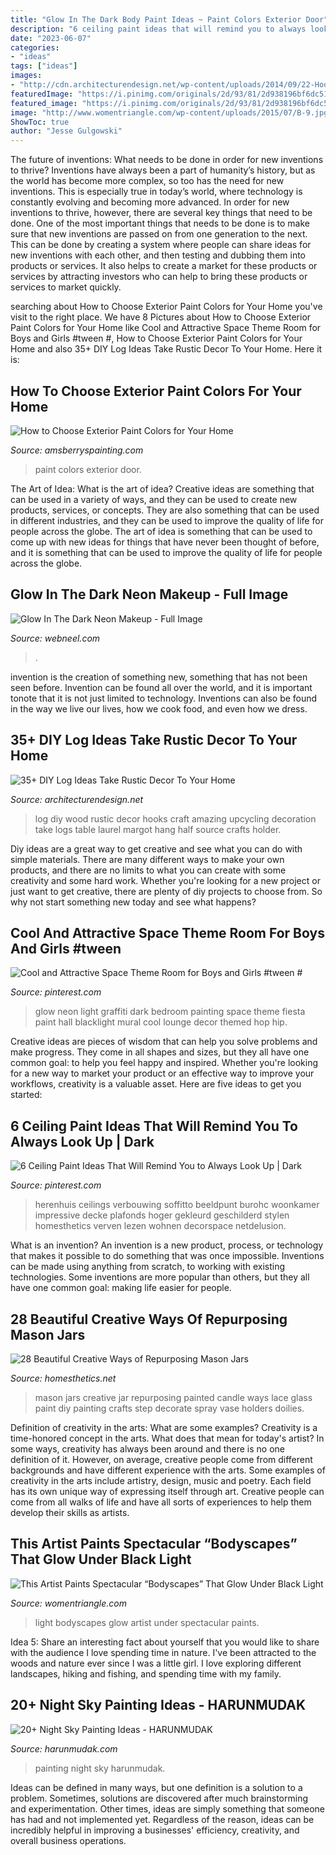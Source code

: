 ```yaml
---
title: "Glow In The Dark Body Paint Ideas ~ Paint Colors Exterior Door"
description: "6 ceiling paint ideas that will remind you to always look up"
date: "2023-06-07"
categories:
- "ideas"
tags: ["ideas"]
images:
- "http://cdn.architecturendesign.net/wp-content/uploads/2014/09/22-Hooks-on-a-log.jpg"
featuredImage: "https://i.pinimg.com/originals/2d/93/81/2d938196bf6dc515d49f1e0ea0e46efb.jpg"
featured_image: "https://i.pinimg.com/originals/2d/93/81/2d938196bf6dc515d49f1e0ea0e46efb.jpg"
image: "http://www.womentriangle.com/wp-content/uploads/2015/07/B-9.jpg"
ShowToc: true
author: "Jesse Gulgowski"
---
```



The future of inventions: What needs to be done in order for new inventions to thrive?
Inventions have always been a part of humanity’s history, but as the world has become more complex, so too has the need for new inventions. This is especially true in today’s world, where technology is constantly evolving and becoming more advanced. In order for new inventions to thrive, however, there are several key things that need to be done. 
One of the most important things that needs to be done is to make sure that new inventions are passed on from one generation to the next. This can be done by creating a system where people can share ideas for new inventions with each other, and then testing and dubbing them into products or services. It also helps to create a market for these products or services by attracting investors who can help to bring these products or services to market quickly.

	

		
searching about How to Choose Exterior Paint Colors for Your Home you've visit to the right place. We have 8 Pictures about How to Choose Exterior Paint Colors for Your Home like Cool and Attractive Space Theme Room for Boys and Girls #tween #, How to Choose Exterior Paint Colors for Your Home and also 35+ DIY Log Ideas Take Rustic Decor To Your Home. Here it is:
		
    
## How To Choose Exterior Paint Colors For Your Home

<img loading=lazy src="http://amsberryspainting.com/wp-content/uploads/2019/05/front-door.gif" onerror="this.onerror=null;this.src='https://tse4.mm.bing.net/th?id=OIP.gyP9QXLBaZ2RoGan5816tQHaJ8&amp;pid=15.1';" alt="How to Choose Exterior Paint Colors for Your Home">

_Source: amsberryspainting.com_

>paint colors exterior door. 

	

The Art of Idea: What is the art of idea?
Creative ideas are something that can be used in a variety of ways, and they can be used to create new products, services, or concepts. They are also something that can be used in different industries, and they can be used to improve the quality of life for people across the globe. The art of idea is something that can be used to come up with new ideas for things that have never been thought of before, and it is something that can be used to improve the quality of life for people across the globe.

    
## Glow In The Dark Neon Makeup - Full Image

<img loading=lazy src="https://webneel.com/daily/sites/default/files/images/daily/06-2013/glow-dark-neon-makeup.jpg" onerror="this.onerror=null;this.src='https://tse2.mm.bing.net/th?id=OIP.TvRXY8Z6l1dNe47DNY98iAHaKe&amp;pid=15.1';" alt="Glow In The Dark Neon Makeup - Full Image">

_Source: webneel.com_

>. 

	

invention is the creation of something new, something that has not been seen before. Invention can be found all over the world, and it is important tonote that it is not just limited to technology. Inventions can also be found in the way we live our lives, how we cook food, and even how we dress.

    
## 35+ DIY Log Ideas Take Rustic Decor To Your Home

<img loading=lazy src="http://cdn.architecturendesign.net/wp-content/uploads/2014/09/22-Hooks-on-a-log.jpg" onerror="this.onerror=null;this.src='https://tse3.mm.bing.net/th?id=OIP.V7pIA0b_pu5X98JqS4kIawHaLH&amp;pid=15.1';" alt="35+ DIY Log Ideas Take Rustic Decor To Your Home">

_Source: architecturendesign.net_

>log diy wood rustic decor hooks craft amazing upcycling decoration take logs table laurel margot hang half source crafts holder. 

	

Diy ideas are a great way to get creative and see what you can do with simple materials. There are many different ways to make your own products, and there are no limits to what you can create with some creativity and some hard work. Whether you're looking for a new project or just want to get creative, there are plenty of diy projects to choose from. So why not start something new today and see what happens?

    
## Cool And Attractive Space Theme Room For Boys And Girls #tween #

<img loading=lazy src="https://i.pinimg.com/originals/2d/93/81/2d938196bf6dc515d49f1e0ea0e46efb.jpg" onerror="this.onerror=null;this.src='https://tse1.mm.bing.net/th?id=OIP.ORcFvhUJfLpNvViEA3iKBgHaLH&amp;pid=15.1';" alt="Cool and Attractive Space Theme Room for Boys and Girls #tween #">

_Source: pinterest.com_

>glow neon light graffiti dark bedroom painting space theme fiesta paint hall blacklight mural cool lounge decor themed hop hip. 

	

Creative ideas are pieces of wisdom that can help you solve problems and make progress. They come in all shapes and sizes, but they all have one common goal: to help you feel happy and inspired. Whether you're looking for a new way to market your product or an effective way to improve your workflows, creativity is a valuable asset. Here are five ideas to get you started: 

    
## 6 Ceiling Paint Ideas That Will Remind You To Always Look Up | Dark

<img loading=lazy src="https://i.pinimg.com/736x/d0/42/a3/d042a3df5674bbfd2663aa331fdecbe3--colored-ceiling-dark-ceiling.jpg" onerror="this.onerror=null;this.src='https://tse1.mm.bing.net/th?id=OIP.cEOKU-EIDOqsbfd2M9w9wQHaLG&amp;pid=15.1';" alt="6 Ceiling Paint Ideas That Will Remind You to Always Look Up | Dark">

_Source: pinterest.com_

>herenhuis ceilings verbouwing soffitto beeldpunt burohc woonkamer impressive decke plafonds hoger gekleurd geschilderd stylen homesthetics verven lezen wohnen decorspace netdelusion. 

	

What is an invention?
An invention is a new product, process, or technology that makes it possible to do something that was once impossible. Inventions can be made using anything from scratch, to working with existing technologies. Some inventions are more popular than others, but they all have one common goal: making life easier for people.

    
## 28 Beautiful Creative Ways Of Repurposing Mason Jars

<img loading=lazy src="http://cdn.homesthetics.net/wp-content/uploads/2014/10/25-Beautiful-Creative-Ways-of-Repurposing-Mason-Jars-homesthetics-34.jpg" onerror="this.onerror=null;this.src='https://tse3.mm.bing.net/th?id=OIP.jiD1C7FmyRwZcsglmiMVRAHaLG&amp;pid=15.1';" alt="28 Beautiful Creative Ways of Repurposing Mason Jars">

_Source: homesthetics.net_

>mason jars creative jar repurposing painted candle ways lace glass paint diy painting crafts step decorate spray vase holders doilies. 

	

Definition of creativity in the arts: What are some examples?
Creativity is a time-honored concept in the arts. What does that mean for today's artist? In some ways, creativity has always been around and there is no one definition of it. However, on average, creative people come from different backgrounds and have different experience with the arts. 
Some examples of creativity in the arts include artistry, design, music and poetry. Each field has its own unique way of expressing itself through art. Creative people can come from all walks of life and have all sorts of experiences to help them develop their skills as artists.

    
## This Artist Paints Spectacular “Bodyscapes” That Glow Under Black Light

<img loading=lazy src="http://www.womentriangle.com/wp-content/uploads/2015/07/B-9.jpg" onerror="this.onerror=null;this.src='https://tse3.mm.bing.net/th?id=OIP.c6JdJgGP3RF_3KYsLrFKDwHaLG&amp;pid=15.1';" alt="This Artist Paints Spectacular “Bodyscapes” That Glow Under Black Light">

_Source: womentriangle.com_

>light bodyscapes glow artist under spectacular paints. 

	

Idea 5: Share an interesting fact about yourself that you would like to share with the audience
I love spending time in nature. I've been attracted to the woods and nature ever since I was a little girl. I love exploring different landscapes, hiking and fishing, and spending time with my family.

    
## 20+ Night Sky Painting Ideas - HARUNMUDAK

<img loading=lazy src="https://harunmudak.com/wp-content/uploads/2020/07/Night-Sky-Painting-11-1019x1024.jpg" onerror="this.onerror=null;this.src='https://tse3.mm.bing.net/th?id=OIP.bO5xSbrptqsQlAkhmLbjxgHaHc&amp;pid=15.1';" alt="20+ Night Sky Painting Ideas - HARUNMUDAK">

_Source: harunmudak.com_

>painting night sky harunmudak. 

	

Ideas can be defined in many ways, but one definition is a solution to a problem. Sometimes, solutions are discovered after much brainstorming and experimentation. Other times, ideas are simply something that someone has had and not implemented yet. Regardless of the reason, ideas can be incredibly helpful in improving a businesses' efficiency, creativity, and overall business operations.

